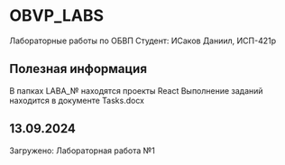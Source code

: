 # OBVP_LABS
Лабораторные работы по ОБВП
Студент: ИСаков Даниил, ИСП-421р

## Полезная информация
В папках LABA_№ находятся проекты React
Выполнение заданий находится в документе Tasks.docx

## 13.09.2024
Загружено: Лабораторная работа №1
